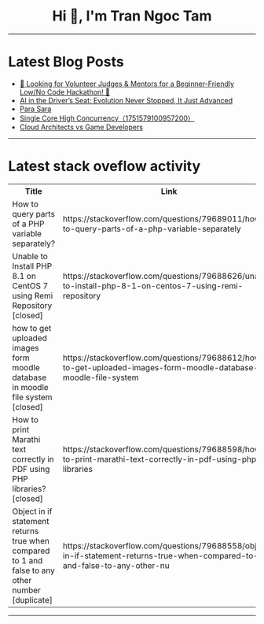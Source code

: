 <h1 align="center">Hi 👋, I'm Tran Ngoc Tam</h1>

---

# Latest Blog Posts 
<!-- BLOG-POST-LIST:START -->
- [🌟 Looking for Volunteer Judges &amp; Mentors for a Beginner-Friendly Low/No Code Hackathon! 🌟](https://dev.to/cwidusahan/looking-for-volunteer-judges-mentors-for-a-beginner-friendly-lowno-code-hackathon-mmb)
- [AI in the Driver’s Seat: Evolution Never Stopped, It Just Advanced](https://dev.to/ethernmyth/ai-in-the-drivers-seat-evolution-never-stopped-it-just-advanced-p5)
- [Para Sara](https://dev.to/jorge_chaconotero_a6b673/para-sara-2ka6)
- [Single Core High Concurrency（1751579100957200）](https://dev.to/member_57439f86/single-core-high-concurrency1751579100957200-e4b)
- [Cloud Architects vs Game Developers](https://dev.to/nigel10122/cloud-architects-vs-game-developers-13h8)
<!-- BLOG-POST-LIST:END -->

---

# Latest stack oveflow activity
<table>
  <tr><th>Title</th><th>Link</th></tr>
  <!-- STACKOVERFLOW:START --><tr><td>How to query parts of a PHP variable separately?</td><td>https://stackoverflow.com/questions/79689011/how-to-query-parts-of-a-php-variable-separately</td></tr><tr><td>Unable to Install PHP 8.1 on CentOS 7 using Remi Repository [closed]</td><td>https://stackoverflow.com/questions/79688626/unable-to-install-php-8-1-on-centos-7-using-remi-repository</td></tr><tr><td>how to get uploaded images form moodle database in moodle file system [closed]</td><td>https://stackoverflow.com/questions/79688612/how-to-get-uploaded-images-form-moodle-database-in-moodle-file-system</td></tr><tr><td>How to print Marathi text correctly in PDF using PHP libraries? [closed]</td><td>https://stackoverflow.com/questions/79688598/how-to-print-marathi-text-correctly-in-pdf-using-php-libraries</td></tr><tr><td>Object in if statement returns true when compared to 1 and false to any other number [duplicate]</td><td>https://stackoverflow.com/questions/79688558/object-in-if-statement-returns-true-when-compared-to-1-and-false-to-any-other-nu</td></tr><!-- STACKOVERFLOW:END -->
</table>

---



